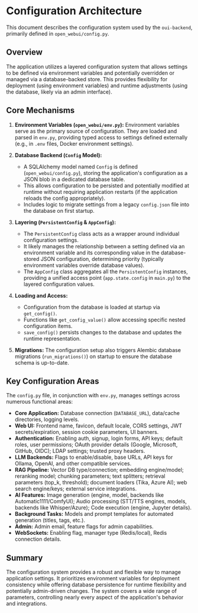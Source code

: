 # Configuration Architecture

This document describes the configuration system used by the `oui-backend`, primarily defined in `open_webui/config.py`.

## Overview

The application utilizes a layered configuration system that allows settings to be defined via environment variables and potentially overridden or managed via a database-backed store. This provides flexibility for deployment (using environment variables) and runtime adjustments (using the database, likely via an admin interface).

## Core Mechanisms

1.  **Environment Variables (`open_webui/env.py`):** Environment variables serve as the primary source of configuration. They are loaded and parsed in `env.py`, providing typed access to settings defined externally (e.g., in `.env` files, Docker environment settings).

2.  **Database Backend (`Config` Model):**
    *   A SQLAlchemy model named `Config` is defined (`open_webui/config.py`), storing the application's configuration as a JSON blob in a dedicated database table.
    *   This allows configuration to be persisted and potentially modified at runtime without requiring application restarts (if the application reloads the config appropriately).
    *   Includes logic to migrate settings from a legacy `config.json` file into the database on first startup.

3.  **Layering (`PersistentConfig` & `AppConfig`):**
    *   The `PersistentConfig` class acts as a wrapper around individual configuration settings.
    *   It likely manages the relationship between a setting defined via an environment variable and its corresponding value in the database-stored JSON configuration, determining priority (typically environment variables override database values).
    *   The `AppConfig` class aggregates all the `PersistentConfig` instances, providing a unified access point (`app.state.config` in `main.py`) to the layered configuration values.

4.  **Loading and Access:**
    *   Configuration from the database is loaded at startup via `get_config()`.
    *   Functions like `get_config_value()` allow accessing specific nested configuration items.
    *   `save_config()` persists changes to the database and updates the runtime representation.

5.  **Migrations:** The configuration setup also triggers Alembic database migrations (`run_migrations()`) on startup to ensure the database schema is up-to-date.

## Key Configuration Areas

The `config.py` file, in conjunction with `env.py`, manages settings across numerous functional areas:

*   **Core Application:** Database connection (`DATABASE_URL`), data/cache directories, logging levels.
*   **Web UI:** Frontend name, favicon, default locale, CORS settings, JWT secrets/expiration, session cookie parameters, UI banners.
*   **Authentication:** Enabling auth, signup, login forms, API keys; default roles, user permissions; OAuth provider details (Google, Microsoft, GitHub, OIDC); LDAP settings; trusted proxy headers.
*   **LLM Backends:** Flags to enable/disable, base URLs, API keys for Ollama, OpenAI, and other compatible services.
*   **RAG Pipeline:** Vector DB type/connection; embedding engine/model; reranking model; chunking parameters; text splitters; retrieval parameters (top_k, threshold); document loaders (Tika, Azure AI); web search engine/keys; external service integrations.
*   **AI Features:** Image generation (engine, model, backends like Automatic1111/ComfyUI); Audio processing (STT/TTS engines, models, backends like Whisper/Azure); Code execution (engine, Jupyter details).
*   **Background Tasks:** Models and prompt templates for automated generation (titles, tags, etc.).
*   **Admin:** Admin email, feature flags for admin capabilities.
*   **WebSockets:** Enabling flag, manager type (Redis/local), Redis connection details.

## Summary

The configuration system provides a robust and flexible way to manage application settings. It prioritizes environment variables for deployment consistency while offering database persistence for runtime flexibility and potentially admin-driven changes. The system covers a wide range of parameters, controlling nearly every aspect of the application's behavior and integrations. 